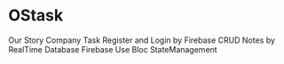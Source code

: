 # OStask
Our Story Company Task
Register and Login by Firebase
CRUD Notes by RealTime Database Firebase
Use Bloc StateManagement

